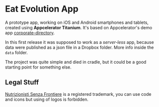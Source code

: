 # Eat Evolution App

A prototype app, working on iOS and Android smartphones and tablets, created using **Appcelerator Titanium**. It's based on Appcelerator's demo app [corporate-directory](https://github.com/appcelerator-se/corporate-directory).

In this first release it was supposed to work as a *server-less* app, because data were published as a json file in a Dropbox folder. More info inside the `data` folder.

The project was quite simple and died in cradle, but it could be a good starting point for something else.

## Legal Stuff

[Nutrizionisti Senza Frontiere](http://www.nutrizionistisenzafrontiere.org/) is a registered trademark, you can use code and icons but using of logos is forbidden.